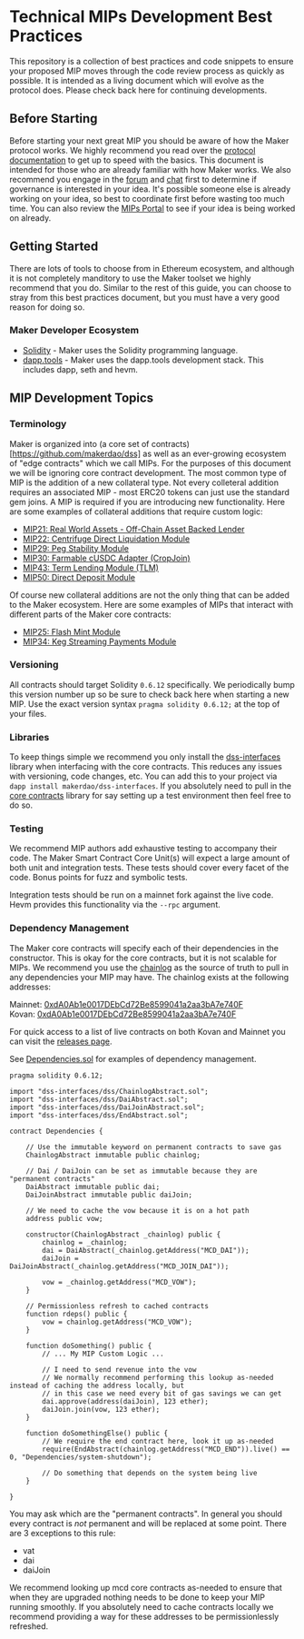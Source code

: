 # Technical MIPs Development Best Practices

This repository is a collection of best practices and code snippets to ensure your proposed MIP moves through the code review process as quickly as possible. It is intended as a living document which will evolve as the protocol does. Please check back here for continuing developments.

## Before Starting

Before starting your next great MIP you should be aware of how the Maker protocol works. We highly recommend you read over the [protocol documentation](https://docs.makerdao.com/) to get up to speed with the basics. This document is intended for those who are already familiar with how Maker works. We also recommend you engage in the [forum](https://forum.makerdao.com/) and [chat](https://chat.makerdao.com/) first to determine if governance is interested in your idea. It's possible someone else is already working on your idea, so best to coordinate first before wasting too much time. You can also review the [MIPs Portal](https://mips.makerdao.com/mips/list) to see if your idea is being worked on already.

## Getting Started

There are lots of tools to choose from in Ethereum ecosystem, and although it is not completely manditory to use the Maker toolset we highly recommend that you do. Similar to the rest of this guide, you can choose to stray from this best practices document, but you must have a very good reason for doing so.

### Maker Developer Ecosystem

 * [Solidity](https://soliditylang.org/) - Maker uses the Solidity programming language.
 * [dapp.tools](https://dapp.tools/) - Maker uses the dapp.tools development stack. This includes dapp, seth and hevm.

## MIP Development Topics

### Terminology

Maker is organized into (a core set of contracts)[https://github.com/makerdao/dss] as well as an ever-growing ecosystem of "edge contracts" which we call MIPs. For the purposes of this document we will be ignoring core contract development. The most common type of MIP is the addition of a new collateral type. Not every colleteral addition requires an associated MIP - most ERC20 tokens can just use the standard gem joins. A MIP is required if you are introducing new functionality. Here are some examples of collateral additions that require custom logic:

 * [MIP21: Real World Assets - Off-Chain Asset Backed Lender](https://mips.makerdao.com/mips/details/60626de7e65b747f996b3d43)
 * [MIP22: Centrifuge Direct Liquidation Module](https://mips.makerdao.com/mips/details/60626de7e65b747f996b3d44)
 * [MIP29: Peg Stability Module](https://mips.makerdao.com/mips/details/60626de7e65b747f996b3d4d)
 * [MIP30: Farmable cUSDC Adapter (CropJoin)](https://mips.makerdao.com/mips/details/60626de7e65b747f996b3d4f)
 * [MIP43: Term Lending Module (TLM)](https://mips.makerdao.com/mips/details/60626de7e65b747f996b3d84)
 * [MIP50: Direct Deposit Module](https://mips.makerdao.com/mips/details/606e444beb7b907fbc08f0f3)

Of course new collateral additions are not the only thing that can be added to the Maker ecosystem. Here are some examples of MIPs that interact with different parts of the Maker core contracts:

 * [MIP25: Flash Mint Module](https://mips.makerdao.com/mips/details/60626de7e65b747f996b3d47)
 * [MIP34: Keg Streaming Payments Module](https://mips.makerdao.com/mips/details/60626de7e65b747f996b3d53)

### Versioning

All contracts should target Solidity `0.6.12` specifically. We periodically bump this version number up so be sure to check back here when starting a new MIP. Use the exact version syntax `pragma solidity 0.6.12;` at the top of your files.

### Libraries

To keep things simple we recommend you only install the [dss-interfaces](https://github.com/makerdao/dss-interfaces) library when interfacing with the core contracts. This reduces any issues with versioning, code changes, etc. You can add this to your project via `dapp install makerdao/dss-interfaces`. If you absolutely need to pull in the [core contracts](https://github.com/makerdao/dss) library for say setting up a test environment then feel free to do so.


### Testing

We recommend MIP authors add exhaustive testing to accompany their code. The Maker Smart Contract Core Unit(s) will expect a large amount of both unit and integration tests. These tests should cover every facet of the code. Bonus points for fuzz and symbolic tests.

Integration tests should be run on a mainnet fork against the live code. Hevm provides this functionality via the `--rpc` argument.

### Dependency Management

The Maker core contracts will specify each of their dependencies in the constructor. This is okay for the core contracts, but it is not scalable for MIPs. We recommend you use the [chainlog](https://github.com/makerdao/dss-chain-log) as the source of truth to pull in any dependencies your MIP may have. The chainlog exists at the following addresses:

Mainnet: [0xdA0Ab1e0017DEbCd72Be8599041a2aa3bA7e740F](https://etherscan.io/address/0xdA0Ab1e0017DEbCd72Be8599041a2aa3bA7e740F)  
Kovan: [0xdA0Ab1e0017DEbCd72Be8599041a2aa3bA7e740F](https://kovan.etherscan.io/address/0xdA0Ab1e0017DEbCd72Be8599041a2aa3bA7e740F)  

For quick access to a list of live contracts on both Kovan and Mainnet you can visit the [releases page](https://changelog.makerdao.com/).

See [Dependencies.sol](https://github.com/BellwoodStudios/mips-best-practices/blob/master/src/Dependencies.sol) for examples of dependency management.

```
pragma solidity 0.6.12;

import "dss-interfaces/dss/ChainlogAbstract.sol";
import "dss-interfaces/dss/DaiAbstract.sol";
import "dss-interfaces/dss/DaiJoinAbstract.sol";
import "dss-interfaces/dss/EndAbstract.sol";

contract Dependencies {

    // Use the immutable keyword on permanent contracts to save gas
    ChainlogAbstract immutable public chainlog;

    // Dai / DaiJoin can be set as immutable because they are "permanent contracts"
    DaiAbstract immutable public dai;
    DaiJoinAbstract immutable public daiJoin;

    // We need to cache the vow because it is on a hot path
    address public vow;

    constructor(ChainlogAbstract _chainlog) public {
        chainlog = _chainlog;
        dai = DaiAbstract(_chainlog.getAddress("MCD_DAI"));
        daiJoin = DaiJoinAbstract(_chainlog.getAddress("MCD_JOIN_DAI"));

        vow = _chainlog.getAddress("MCD_VOW");
    }

    // Permissionless refresh to cached contracts
    function rdeps() public {
        vow = chainlog.getAddress("MCD_VOW");
    }

    function doSomething() public {
        // ... My MIP Custom Logic ...

        // I need to send revenue into the vow
        // We normally recommend performing this lookup as-needed instead of caching the address locally, but
        // in this case we need every bit of gas savings we can get
        dai.approve(address(daiJoin), 123 ether);
        daiJoin.join(vow, 123 ether);
    }

    function doSomethingElse() public {
        // We require the end contract here, look it up as-needed
        require(EndAbstract(chainlog.getAddress("MCD_END")).live() == 0, "Dependencies/system-shutdown");
        
        // Do something that depends on the system being live
    }

}
```

You may ask which are the "permanent contracts". In general you should every contract is *not* permanent and will be replaced at some point. There are 3 exceptions to this rule:

 * vat
 * dai
 * daiJoin

We recommend looking up mcd core contracts as-needed to ensure that when they are upgraded nothing needs to be done to keep your MIP running smoothly. If you absolutely need to cache contracts locally we recommend providing a way for these addresses to be permissionlessly refreshed.
